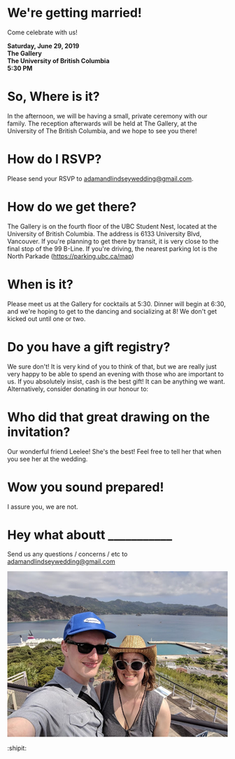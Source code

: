 # We're getting married!

Come celebrate with us!

**Saturday, June 29, 2019  <br />
The Gallery  <br />
The University of British Columbia <br />
5:30 PM  <br />**

# So, Where is it?
In the afternoon, we will be having a small, private ceremony with our family. The reception afterwards will be held at The Gallery, at the University of The British Columbia, and we hope to see you there!

# How do I RSVP? 
Please send your RSVP to adamandlindseywedding@gmail.com.

# How do we get there?
The Gallery is on the fourth floor of the UBC Student Nest, located at the University of British Columbia. The address is 6133 University Blvd, Vancouver. If you're planning to get there by transit, it is very close to the final stop of the 99 B-Line. If you're driving, the nearest parking lot is the North Parkade (https://parking.ubc.ca/map)

# When is it?
Please meet us at the Gallery for cocktails at 5:30. Dinner will begin at 6:30, and we're hoping to get to the dancing and socializing at 8! We don't get kicked out until one or two. 

# Do you have a gift registry?
We sure don't! It is very kind of you to think of that, but we are really just very happy to be able to spend an evening with those who are important to us. If you absolutely insist, cash is the best gift! It can be anything we want. Alternatively, consider donating in our honour to: 

# Who did that great drawing on the invitation?
Our wonderful friend Leelee! She's the best! Feel free to tell her that when you see her at the wedding.

# Wow you sound prepared!
I assure you, we are not. 

# Hey what aboutt ___________
Send us any questions / concerns / etc to adamandlindseywedding@gmail.com

![Ogasawara!](/images/ogasawara.jpg)

:shipit:
